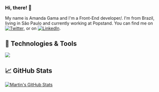 ### Hi, there! 👋

My name is Amanda Gama and I'm a Front-End developer/. I'm from Brazil, living in São Paulo and currently working at Popstand. You can find me on [![Twitter][1.2]][1],  or on [![LinkedIn][3.2]][3].


## 🔧 Technologies & Tools

<a href="https://github.com/aoligama/aoligama">
  <img align="center" src="https://github-readme-stats.vercel.app/api/top-langs/?username=aoligama&hide=java,html&title_color=ffffff&text_color=c9cacc&icon_color=2bbc8a&bg_color=1d1f21" />
</a>


## 📈 GitHub Stats

<a href="https://github.com/aoligama/aoligama">
  <img align="center" src="https://github-readme-stats.vercel.app/api?username=aoligama&show_icons=true&line_height=27&count_private=true&title_color=ffffff&text_color=c9cacc&icon_color=2bbc8a&bg_color=1d1f21" alt="Martin's GitHub Stats" />
</a>

[1.1]: http://i.imgur.com/tXSoThF.png (twitter icon with padding)
[2.1]: http://i.imgur.com/0o48UoR.png (github icon with padding)
[1.2]: http://i.imgur.com/wWzX9uB.png (twitter icon without padding)
[2.2]: http://i.imgur.com/9I6NRUm.png (github icon without padding)
[3.2]: https://raw.githubusercontent.com/MartinHeinz/MartinHeinz/master/linkedin-3-16.png (LinkedIn icon without padding)
[1]: https://twitter.com/aoligama
[2]: https://github.com/aoligama
[3]: https://www.linkedin.com/in/amanda-oliveira-da-gama-56889a123/


<!-- Resources -->
<!-- Icons: https://simpleicons.org/ -->
<!-- GitHub Stats: https://github.com/anuraghazra/github-readme-stats -->
<!-- Emojis: https://emojipedia.org/emoji/ -->
<!-- HTML Emojis: https://www.fileformat.info/index.htm -->
<!-- Shields: https://shields.io/ -->
<!-- Awesome GitHub Profile README: https://github.com/abhisheknaiidu/awesome-github-profile-readme -->
